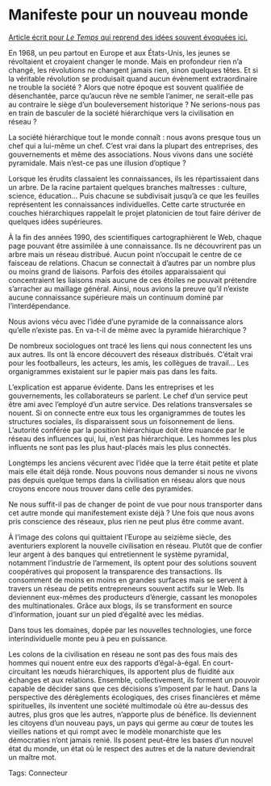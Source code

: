 # Manifeste pour un nouveau monde

[Article écrit pour *Le Temps* qui reprend des idées souvent évoquées ici.](http://www.letemps.ch/template/opinions.asp?page=6&article=234305)

En 1968, un peu partout en Europe et aux États-Unis, les jeunes se révoltaient et croyaient changer le monde. Mais en profondeur rien n’a changé, les révolutions ne changent jamais rien, sinon quelques têtes. Et si la véritable révolution se produisait quand aucun évènement extraordinaire ne trouble la société ? Alors que notre époque est souvent qualifiée de désenchantée, parce qu’aucun rêve ne semble l’animer, ne serait-elle pas au contraire le siège d’un bouleversement historique ? Ne serions-nous pas en train de basculer de la société hiérarchique vers la civilisation en réseau ?<span id="more-1655"></span>

La société hiérarchique tout le monde connaît : nous avons presque tous un chef qui a lui-même un chef. C’est vrai dans la plupart des entreprises, des gouvernements et même des associations. Nous vivons dans une société pyramidale. Mais n’est-ce pas une illusion d’optique ?

Lorsque les érudits classaient les connaissances, ils les répartissaient dans un arbre. De la racine partaient quelques branches maîtresses : culture, science, éducation… Puis chacune se subdivisait jusqu’à ce que les feuilles représentent les connaissances individuelles. Cette carte structurée en couches hiérarchiques rappelait le projet platonicien de tout faire dériver de quelques idées supérieures.

À la fin des années 1990, des scientifiques cartographièrent le Web, chaque page pouvant être assimilée à une connaissance. Ils ne découvrirent pas un arbre mais un réseau distribué. Aucun point n’occupait le centre de ce faisceau de relations. Chacun se connectait à d’autres par un nombre plus ou moins grand de liaisons. Parfois des étoiles apparaissaient qui concentraient les liaisons mais aucune de ces étoiles ne pouvait prétendre s’arracher au maillage général. Ainsi, nous avions la preuve qu’il n’existe aucune connaissance supérieure mais un continuum dominé par l’interdépendance.

Nous avions vécu avec l’idée d’une pyramide de la connaissance alors qu’elle n’existe pas. En va-t-il de même avec la pyramide hiérarchique ?

De nombreux sociologues ont tracé les liens qui nous connectent les uns aux autres. Ils ont là encore découvert des réseaux distribués. C’était vrai pour les footballeurs, les acteurs, les amis, les collègues de travail… Les organigrammes existaient sur le papier mais pas dans les faits.

L’explication est apparue évidente. Dans les entreprises et les gouvernements, les collaborateurs se parlent. Le chef d’un service peut être ami avec l’employé d’un autre service. Des relations transversales se nouent. Si on connecte entre eux tous les organigrammes de toutes les structures sociales, ils disparaissent sous un foisonnement de liens. L’autorité conférée par la position hiérarchique doit être nuancée par le réseau des influences qui, lui, n’est pas hiérarchique. Les hommes les plus influents ne sont pas les plus haut-placés mais les plus connectés.

Longtemps les anciens vécurent avec l’idée que la terre était petite et plate mais elle était déjà ronde. Nous pouvons nous demander si nous ne vivons pas depuis quelque temps dans la civilisation en réseau alors que nous croyons encore nous trouver dans celle des pyramides.

Ne nous suffit-il pas de changer de point de vue pour nous transporter dans cet autre monde qui manifestement existe déjà ? Une fois que nous avons pris conscience des réseaux, plus rien ne peut plus être comme avant.

À l’image des colons qui quittaient l’Europe au seizième siècle, des aventuriers explorent la nouvelle civilisation en réseau. Plutôt que de confier leur argent à des banques qui entretiennent le système pyramidal, notamment l’industrie de l’armement, ils optent pour des solutions souvent coopératives qui proposent la transparence des transactions. Ils consomment de moins en moins en grandes surfaces mais se servent à travers un réseau de petits entrepreneurs souvent actifs sur le Web. Ils deviennent eux-mêmes des producteurs d’énergie, cassant les monopoles des multinationales. Grâce aux blogs, ils se transforment en source d’information, jouant sur un pied d’égalité avec les médias.

Dans tous les domaines, dopée par les nouvelles technologies, une force interindividuelle monte peu à peu en puissance.

Les colons de la civilisation en réseau ne sont pas des fous mais des hommes qui nouent entre eux des rapports d’égal-à-égal. En court-circuitant les nœuds hiérarchiques, ils apportent plus de fluidité aux échanges et aux relations. Ensemble, collectivement, ils forment un pouvoir capable de décider sans que ces décisions s’imposent par le haut. Dans la perspective des dérèglements écologiques, des crises financières et même spirituelles, ils inventent une société multimodale où être au-dessus des autres, plus gros que les autres, n’apporte plus de bénéfice. Ils deviennent les citoyens d’un nouveau pays, un pays qui germe au cœur de toutes les vieilles nations et qui rompt avec le modèle monarchiste que les démocraties n’ont jamais renié. Ils posent peut-être les bases d’un nouvel état du monde, un état où le respect des autres et de la nature deviendrait un maître mot.

Tags: Connecteur